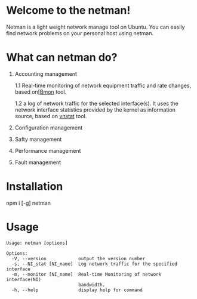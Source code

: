 # Welcome to the netman!

Netman is a light weight network manage tool on Ubuntu. You can easily find network problems on your personal host using netman.

# What can netman do?
1. Accounting management

	1.1 Real-time monitoring of network equipment traffic and rate changes, based on[[Bmon](https://zhuanlan.zhihu.com/p/26307811) tool.

	1.2 a log of network traffic for the selected interface(s). It uses the network interface statistics provided by the kernel as information source, based on [vnstat](https://humdi.net/vnstat/) tool.
2. Configuration management
3. Safty management
4. Performance management
5. Fault management

# Installation

npm i [-g] netman

# Usage

```
Usage: netman [options]
 
Options:
  -V, --version            output the version number
  -s, --NI_stat [NI_name]  Log network traffic for the specified interface
  -m, --monitor [NI_name]  Real-time Monitoring of network interface(NI)
                           bandwidth.
  -h, --help               display help for command
```
